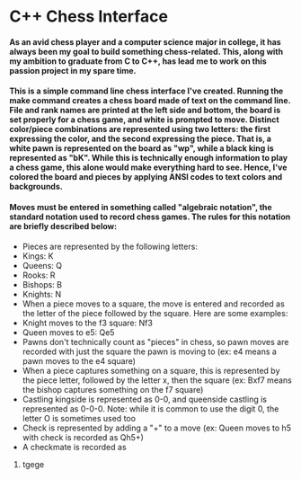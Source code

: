 # C++ Chess Interface

#### As an avid chess player and a computer science major in college, it has always been my goal to build something chess-related. This, along with my ambition to graduate from C to C++, has lead me to work on this passion project in my spare time.

#### This is a simple command line chess interface I've created. Running the make command creates a chess board made of text on the command line. File and rank names are printed at the left side and bottom, the board is set properly for a chess game, and white is prompted to move. Distinct color/piece combinations are represented using two letters: the first expressing the color, and the second expressing the piece. That is, a white pawn is represented on the board as "wp", while a black king is represented as "bK". While this is technically enough information to play a chess game, this alone would make everything hard to see. Hence, I've colored the board and pieces by applying ANSI codes to text colors and backgrounds.

#### Moves must be entered in something called "algebraic notation", the standard notation used to record chess games. The rules for this notation are briefly described below:
- Pieces are represented by the following letters:
 - Kings: K
 - Queens: Q
 - Rooks: R
 - Bishops: B
 - Knights: N
- When a piece moves to a square, the move is entered and recorded as the letter of the piece followed by the square. Here are some examples:
 - Knight moves to the f3 square: Nf3
 - Queen moves to e5: Qe5
- Pawns don't technically count as "pieces" in chess, so pawn moves are recorded with just the square the pawn is moving to (ex: e4 means a pawn moves to the e4 square)
- When a piece captures something on a square, this is represented by the piece letter, followed by the letter x, then the square (ex: Bxf7 means the bishop captures something on the f7 square)
- Castling kingside is represented as 0-0, and queenside castling is represented as 0-0-0. Note: while it is common to use the digit 0, the letter O is sometimes used too
- Check is represented by adding a "+" to a move (ex: Queen moves to h5 with check is recorded as Qh5+)
- A checkmate is recorded as 


1. tgege
